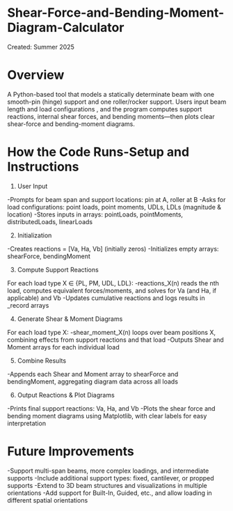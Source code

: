 #  Shear-Force-and-Bending-Moment-Diagram-Calculator
Created: Summer 2025

#  Overview
A Python-based tool that models a statically determinate beam with one smooth-pin (hinge) support and one roller/rocker support. Users input beam length and load configurations , and the program computes support reactions, internal shear forces, and bending moments—then plots clear shear-force and bending-moment diagrams.
#  How the Code Runs-Setup and Instructions
1. User Input

-Prompts for beam span and support locations: pin at A, roller at B
-Asks for load configurations: point loads, point moments, UDLs, LDLs (magnitude & location)
-Stores inputs in arrays: pointLoads, pointMoments, distributedLoads, linearLoads

2. Initialization

-Creates reactions = [Va, Ha, Vb] (initially zeros)
-Initializes empty arrays: shearForce, bendingMoment

3. Compute Support Reactions

For each load type X ∈ {PL, PM, UDL, LDL}:
-reactions_X(n) reads the nth load, computes equivalent forces/moments, and solves for Va (and Ha, if applicable) and Vb
-Updates cumulative reactions and logs results in _record arrays

4. Generate Shear & Moment Diagrams

For each load type X:
-shear_moment_X(n) loops over beam positions X, combining effects from support reactions and that load
-Outputs Shear and Moment arrays for each individual load

5. Combine Results

-Appends each Shear and Moment array to shearForce and bendingMoment, aggregating diagram data across all loads

6. Output Reactions & Plot Diagrams

-Prints final support reactions: Va, Ha, and Vb
-Plots the shear force and bending moment diagrams using Matplotlib, with clear labels for easy interpretation

# Future Improvements
-Support multi-span beams, more complex loadings, and intermediate supports
-Include additional support types: fixed, cantilever, or propped supports
-Extend to 3D beam structures and visualizations in multiple orientations
-Add support for Built-In, Guided, etc., and allow loading in different spatial orientations
